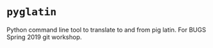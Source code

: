 # `pyglatin`
Python command line tool to translate to and from pig latin.
For BUGS Spring 2019 git workshop.

